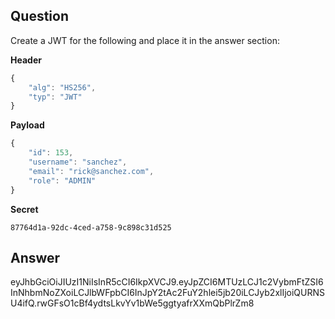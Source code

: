 ## Question

Create a JWT for the following and place it in the answer section:

**Header**
```js
{
    "alg": "HS256",
    "typ": "JWT"
}
```

**Payload**
```js
{
    "id": 153,
    "username": "sanchez",
    "email": "rick@sanchez.com",
    "role": "ADMIN"
}
```

**Secret**
```
87764d1a-92dc-4ced-a758-9c898c31d525
```

## Answer
eyJhbGciOiJIUzI1NiIsInR5cCI6IkpXVCJ9.eyJpZCI6MTUzLCJ1c2VybmFtZSI6InNhbmNoZXoiLCJlbWFpbCI6InJpY2tAc2FuY2hlei5jb20iLCJyb2xlIjoiQURNSU4ifQ.rwGFsO1cBf4ydtsLkvYv1bWe5ggtyafrXXmQbPlrZm8
